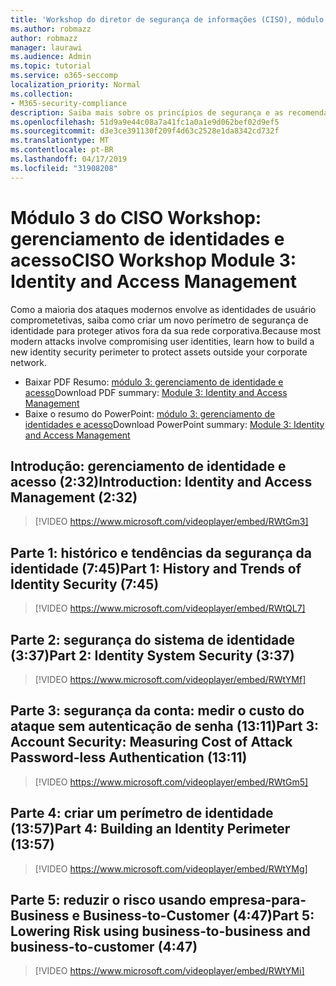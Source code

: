 ```yaml
---
title: 'Workshop do diretor de segurança de informações (CISO), módulo 3: identidade e gerenciamento de acesso'
ms.author: robmazz
author: robmazz
manager: laurawi
ms.audience: Admin
ms.topic: tutorial
ms.service: o365-seccomp
localization_priority: Normal
ms.collection:
- M365-security-compliance
description: Saiba mais sobre os princípios de segurança e as recomendações para modernização de segurança em sua organização.
ms.openlocfilehash: 51d9a9e44c08a7a41fc1a0a1e9d062bef02d9ef5
ms.sourcegitcommit: d3e3ce391130f209f4d63c2528e1da8342cd732f
ms.translationtype: MT
ms.contentlocale: pt-BR
ms.lasthandoff: 04/17/2019
ms.locfileid: "31908208"
---
```

# <a name="ciso-workshop-module-3-identity-and-access-management"></a><span data-ttu-id="4d98b-103">Módulo 3 do CISO Workshop: gerenciamento de identidades e acesso</span><span class="sxs-lookup"><span data-stu-id="4d98b-103">CISO Workshop Module 3: Identity and Access Management</span></span> 

<span data-ttu-id="4d98b-104">Como a maioria dos ataques modernos envolve as identidades de usuário comprometetivas, saiba como criar um novo perímetro de segurança de identidade para proteger ativos fora da sua rede corporativa.</span><span class="sxs-lookup"><span data-stu-id="4d98b-104">Because most modern attacks involve compromising user identities, learn how to build a new identity security perimeter to protect assets outside your corporate network.</span></span>

- <span data-ttu-id="4d98b-105">Baixar PDF Resumo: [módulo 3: gerenciamento de identidade e acesso](media/ciso-workshop-3-identity-protection.pdf)</span><span class="sxs-lookup"><span data-stu-id="4d98b-105">Download PDF summary: [Module 3: Identity and Access Management](media/ciso-workshop-3-identity-protection.pdf)</span></span>
- <span data-ttu-id="4d98b-106">Baixe o resumo do PowerPoint: [módulo 3: gerenciamento de identidades e acesso](https://docs.microsoft.com/office365/securitycompliance/media/ciso-workshop-3-identity-protection.pptx)</span><span class="sxs-lookup"><span data-stu-id="4d98b-106">Download PowerPoint summary: [Module 3: Identity and Access Management](https://docs.microsoft.com/office365/securitycompliance/media/ciso-workshop-3-identity-protection.pptx)</span></span>

## <a name="introduction-identity-and-access-management-232"></a><span data-ttu-id="4d98b-107">Introdução: gerenciamento de identidade e acesso (2:32)</span><span class="sxs-lookup"><span data-stu-id="4d98b-107">Introduction: Identity and Access Management (2:32)</span></span>

> [!VIDEO https://www.microsoft.com/videoplayer/embed/RWtGm3]

## <a name="part-1-history-and-trends-of-identity-security-745"></a><span data-ttu-id="4d98b-108">Parte 1: histórico e tendências da segurança da identidade (7:45)</span><span class="sxs-lookup"><span data-stu-id="4d98b-108">Part 1: History and Trends of Identity Security (7:45)</span></span>

> [!VIDEO https://www.microsoft.com/videoplayer/embed/RWtQL7]

## <a name="part-2-identity-system-security-337"></a><span data-ttu-id="4d98b-109">Parte 2: segurança do sistema de identidade (3:37)</span><span class="sxs-lookup"><span data-stu-id="4d98b-109">Part 2: Identity System Security (3:37)</span></span>

> [!VIDEO https://www.microsoft.com/videoplayer/embed/RWtYMf]

## <a name="part-3-account-security-measuring-cost-of-attack-password-less-authentication-1311"></a><span data-ttu-id="4d98b-110">Parte 3: segurança da conta: medir o custo do ataque sem autenticação de senha (13:11)</span><span class="sxs-lookup"><span data-stu-id="4d98b-110">Part 3: Account Security: Measuring Cost of Attack Password-less Authentication (13:11)</span></span>

> [!VIDEO https://www.microsoft.com/videoplayer/embed/RWtGm5]

## <a name="part-4-building-an-identity-perimeter-1357"></a><span data-ttu-id="4d98b-111">Parte 4: criar um perímetro de identidade (13:57)</span><span class="sxs-lookup"><span data-stu-id="4d98b-111">Part 4: Building an Identity Perimeter (13:57)</span></span>

> [!VIDEO https://www.microsoft.com/videoplayer/embed/RWtYMg]

## <a name="part-5-lowering-risk-using-business-to-business-and-business-to-customer-447"></a><span data-ttu-id="4d98b-112">Parte 5: reduzir o risco usando empresa-para-Business e Business-to-Customer (4:47)</span><span class="sxs-lookup"><span data-stu-id="4d98b-112">Part 5: Lowering Risk using business-to-business and business-to-customer (4:47)</span></span>

> [!VIDEO https://www.microsoft.com/videoplayer/embed/RWtYMi]